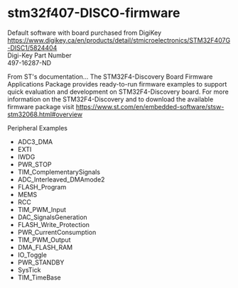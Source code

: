 # stm32f407-DISCO-firmware
 
Default software with board purchased from DigiKey https://www.digikey.ca/en/products/detail/stmicroelectronics/STM32F407G-DISC1/5824404  
Digi-Key Part Number  
497-16287-ND

From ST's documentation... The STM32F4-Discovery Board Firmware Applications Package provides ready-to-run firmware examples to support quick evaluation and development on STM32F4-Discovery board. For more information on the STM32F4-Discovery and to download the available firmware package visit https://www.st.com/en/embedded-software/stsw-stm32068.html#overview


Peripheral Examples 

- ADC3_DMA
- EXTI
- IWDG
- PWR_STOP
- TIM_ComplementarySignals
- ADC_Interleaved_DMAmode2
- FLASH_Program
- MEMS
- RCC
- TIM_PWM_Input
- DAC_SignalsGeneration
- FLASH_Write_Protection
- PWR_CurrentConsumption
- TIM_PWM_Output
- DMA_FLASH_RAM
- IO_Toggle
- PWR_STANDBY
- SysTick
- TIM_TimeBase

